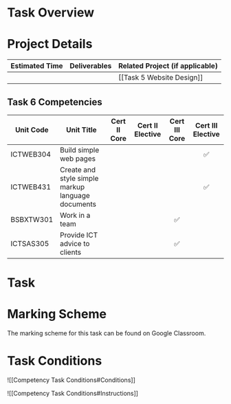 # Task Overview


# Project Details

| Estimated Time | Deliverables | Related Project (if applicable) |
| -------------- | ------------ | ------------------------------- |
|                |              | [[Task 5 Website Design]]       |

## Task 6 Competencies

| Unit Code     | Unit Title                                        | Cert II Core | Cert II Elective | Cert III Core | Cert III Elective |
| ------------- | ------------------------------------------------- | :----------: | :--------------: | :-----------: | :---------------: |
| ICTWEB304<br> | Build simple web pages                            |              |                  |               |         ✅         |
| ICTWEB431     | Create and style simple markup language documents |              |                  |               |         ✅         |
| BSBXTW301     | Work in a team                                    |              |                  |       ✅       |                   |
| ICTSAS305     | Provide ICT advice to clients                     |              |                  |       ✅       |                   |

# Task


# Marking Scheme

The marking scheme for this task can be found on Google Classroom.

# Task Conditions

![[Competency Task Conditions#Conditions]]

![[Competency Task Conditions#Instructions]]